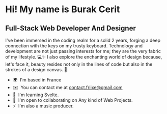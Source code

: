 Hi! My name is Burak Cerit
===================================================================================================================================

Full-Stack Web Developer And Designer
-------------------------------------

I've been immersed in the coding realm for a solid 2 years, forging a deep connection with the keys on my trusty keyboard. Technology and development are not just passing interests for me; they are the very fabric of my lifestyle. 💻✨ I also explore the enchanting world of design because, let's face it, beauty resides not only in the lines of code but also in the strokes of a design canvas. 🎨

* 🌍  I'm based in France
* ✉️  You can contact me at [contact.friixe@gmail.com](mailto:contact.friixe@gmail.com)
* 🧠  I'm learning Svelte.
* 🤝  I'm open to collaborating on Any kind of Web Projects.
* ⚡  I'm also a music producer.
